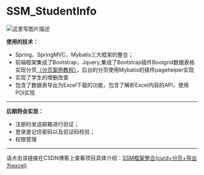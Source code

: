 # SSM_StudentInfo
![这里写图片描述](http://img.blog.csdn.net/20170426215340419?watermark/2/text/aHR0cDovL2Jsb2cuY3Nkbi5uZXQvSExLXzExMzU=/font/5a6L5L2T/fontsize/400/fill/I0JBQkFCMA==/dissolve/70/gravity/SouthEast)

**使用的技术：**

 - Spring，SpringMVC，Mybatis三大框架的整合；
 - 前端框架集成了Bootstrap，Jquery,集成了Bootstrap插件Bootgrid数据表格实现分页[（分页案例教程）](http://www.jquery-bootgrid.com/Examples)，后台的分页使用Mybatis的插件pagehelper实现
 - 实现了学生的增删改查
 - 包含了数据表导出为Excel下载的功能，包含了解析Excel内容的API，使用POI实现

----------

**后期将会实现：**

 - 注册时发送邮箱进行验证；
 - 登录是记住密码以及验证码校验；
 - 权限管理

----------

请点击该链接在CSDN博客上查看项目具体介绍：[SSM框架整合(curd+分页+导出为excel)](http://blog.csdn.net/hlk_1135/article/details/70833251)
